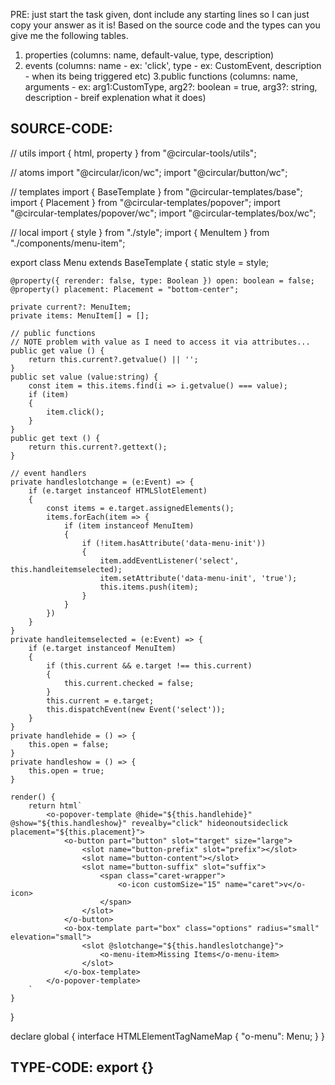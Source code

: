 PRE: just start the task given, dont include any starting lines so I can just copy your answer as it is!
 Based on the source code and the types can you give me the following tables. 
1. properties (columns: name, default-value, type, description) 
2. events (columns: name - ex: 'click', type - ex: CustomEvent<ClickEvent>, description - when its being triggered etc) 
3.public functions (columns: name, arguments - ex: arg1:CustomType, arg2?: boolean = true, arg3?: string, description - breif explenation what it does)

## SOURCE-CODE:
 // utils 
import { html, property } from "@circular-tools/utils";

// atoms
import "@circular/icon/wc";
import "@circular/button/wc";

// templates
import { BaseTemplate } from "@circular-templates/base";
import { Placement } from "@circular-templates/popover";
import "@circular-templates/popover/wc";
import "@circular-templates/box/wc";

// local 
import { style } from "./style";
import { MenuItem } from "./components/menu-item";

export class Menu extends BaseTemplate {
    static style = style;

    @property({ rerender: false, type: Boolean }) open: boolean = false;
    @property() placement: Placement = "bottom-center";

    private current?: MenuItem;
    private items: MenuItem[] = [];

    // public functions
    // NOTE problem with value as I need to access it via attributes...
    public get value () {
        return this.current?.getvalue() || '';
    }
    public set value (value:string) {
        const item = this.items.find(i => i.getvalue() === value);
        if (item)
        {
            item.click();
        }
    }
    public get text () {
        return this.current?.gettext();
    }

    // event handlers
    private handleslotchange = (e:Event) => {
        if (e.target instanceof HTMLSlotElement)
        {
            const items = e.target.assignedElements();
            items.forEach(item => {
                if (item instanceof MenuItem)
                {
                    if (!item.hasAttribute('data-menu-init'))
                    {
                        item.addEventListener('select', this.handleitemselected);
                        item.setAttribute('data-menu-init', 'true');
                        this.items.push(item);
                    }
                }
            })
        }
    }
    private handleitemselected = (e:Event) => {
        if (e.target instanceof MenuItem)
        {
            if (this.current && e.target !== this.current)
            {
                this.current.checked = false;
            }
            this.current = e.target;
            this.dispatchEvent(new Event('select'));
        }
    }
    private handlehide = () => {
        this.open = false;
    }
    private handleshow = () => {
        this.open = true;
    }

    render() {
        return html`
            <o-popover-template @hide="${this.handlehide}" @show="${this.handleshow}" revealby="click" hideonoutsideclick placement="${this.placement}">
                <o-button part="button" slot="target" size="large">
                    <slot name="button-prefix" slot="prefix"></slot>
                    <slot name="button-content"></slot>
                    <slot name="button-suffix" slot="suffix">
                        <span class="caret-wrapper">
                            <o-icon customSize="15" name="caret">v</o-icon>
                        </span>
                    </slot>
                </o-button>
                <o-box-template part="box" class="options" radius="small" elevation="small">
                    <slot @slotchange="${this.handleslotchange}">
                        <o-menu-item>Missing Items</o-menu-item>
                    </slot>
                </o-box-template>
            </o-popover-template>
        `
    }
}


declare global {
    interface HTMLElementTagNameMap {
        "o-menu": Menu;
    }
}

## TYPE-CODE: export {}
